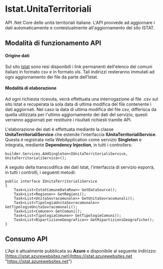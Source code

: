 # Istat.UnitaTerritoriali
API .Net Core delle unità territoriali italiane. L'API provvede ad aggiornare i dati automaticamente e contestualmente all'aggiornamento del sito ISTAT.
## Modalità di funzionamento API
#### Origine dati
Sul sito [Istat][1] sono resi disponibili i link permanenti dell'elenco dei comuni italiani in formato csv e in formato xls. Tali indirizzi resteranno immutati ad ogni aggiornamento dei file da parte dell'Istat.
#### Modalità di elaborazione 
Ad ogni richiesta ricevuta, verrà effettuata una interrogazione al file .csv sul sito Istat e recuperata la sola data di ultima modifica del file contenente i dati aggiornati. Nel caso la data di ultima modifica del file csv, differisca da quella utilizzata per l'ultimo aggiornamento dei dati del servizio, questi verranno aggiornati per restituire i risultati richiesti tramite API. 

L'elaborazione dei dati è effettuata mediante la classe **UnitaTerritorialiService** che estende l'interfaccia **IUnitaTerritorialiService**. Questa é registrata nella WebApplication come servizio **Singleton** e integrata, mediante **Dependency Injection**, in tutti i controllers:

`builder.Services.AddSingleton<IUnitaTerritorialiService, UnitaTerritorialiService>();`

A seguito della transcodifica dei dati Istat, l'interfaccia di servizio esporrà, in tutti i controlli, i seguenti metodi:

    public interface IUnitaTerritorialiService
    {
    	Task<List<IstatComuneDataRow>> GetDataSource();
    	Task<List<Regione>> GetRegioni();
    	Task<List<UnitaSovracomunale>> GetUnitaSovracomunali();
    	Task<List<TipologiaUnitaSovracomunale>> GetTipologieUnitaSovracomunali();
    	Task<List<Comune>> GetComuni();
    	Task<List<TipologiaComune>> GetTipologieComuni();
    	Task<List<RipartizioneGeografica>> GetRipartizioniGeografiche();
    }
[1]: https://www.istat.it/it/archivio/6789 "Istat"

## Consumo API
L'Api è attualmente pubblicata su **Azure** e disponibile al seguente indirizzo: [https://istat.azurewebsites.net](https://istat.azurewebsites.net "https://istat.azurewebsites.net")
